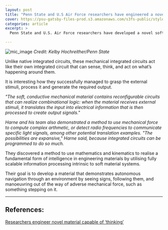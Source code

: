 ```yaml
---
layout: post
title: "Penn State and U.S Air Force researchers have engineered a novel material that can now ‘think’"
cover: https://psu-gatsby-files-prod.s3.amazonaws.com/s3fs-public/styles/4_3_1000w/public/2022/08/Harne-PSN-3%20copy.jpg?h=707772c7&itok=eBSKBuvi
categories: article
excerpt: >
  Penn State and U.S. Air Force researchers have developed a novel soft, conductive mechanical material that acts like an integrated circuit capable of sensing, processing, and responding autonomously to external stimuli — effectively allowing the material to "think" and react without traditional electronics.

---
```



![mic_image](https://psu-gatsby-files-prod.s3.amazonaws.com/s3fs-public/styles/4_3_1000w/public/2022/08/Harne-PSN-3%20copy.jpg?h=707772c7&itok=eBSKBuvi)
*Credit: Kelby Hochreither/Penn State*

Unlike native integrated circuits, these mechanical integrated circuits act like their own integrated circuit that can sense, think, and act on what’s happening around them.

It is interesting how they successfully managed to grasp the external stimuli, process it and generate the required output.

*"The soft, conductive mechanical material contains reconfigurable circuits that can realize combinational logic: when the material receives external stimuli, it translates the input into electrical information that is then processed to create output signals."*

*Harne and his team also demonstrated a method to use mechanical force to compute complex arthmetic, or detect radio frequencies to communicate specific light signals, among other potential translation examples. "The possibilities are expansive," Harne said, because integrated circuits can be programmed to do so much.*

They discovered a method to use mathematics and kinematics to realise a fundamental form of intelligence in engineering materials by utilising fully scalable information processing intrinsic to soft material systems.

Their goal is to develop a material that demonstrates autonomous navigation through an environment by seeing signs, following them, and manoeuvring out of the way of adverse mechanical force, such as something stepping on it.

---

## References:

[Researchers engineer novel material capable of ‘thinking’](https://www.psu.edu/news/engineering/story/researchers-engineer-novel-material-capable-thinking/)
